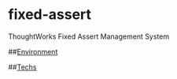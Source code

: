 # fixed-assert
ThoughtWorks Fixed Assert Management System

##[Environment](./docs/ENVIRONMENT.md)


##[Techs](./docs/TECHs.md)